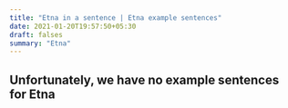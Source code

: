 ```yaml
---
title: "Etna in a sentence | Etna example sentences"
date: 2021-01-20T19:57:50+05:30
draft: falses
summary: "Etna"
---
```

## Unfortunately, we have no example sentences for Etna                 
